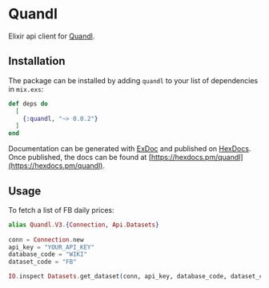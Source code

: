 # Quandl

Elixir api client for [Quandl](https://www.quandl.com/).

## Installation

The package can be installed by adding `quandl` to your list of dependencies in `mix.exs`:

```elixir
def deps do
  [
    {:quandl, "~> 0.0.2"}
  ]
end
```

Documentation can be generated with [ExDoc](https://github.com/elixir-lang/ex_doc)
and published on [HexDocs](https://hexdocs.pm). Once published, the docs can
be found at [https://hexdocs.pm/quandl](https://hexdocs.pm/quandl).

## Usage

To fetch a list of FB daily prices:

```elixir
alias Quandl.V3.{Connection, Api.Datasets}
  
conn = Connection.new
api_key = "YOUR_API_KEY"
database_code = "WIKI"
dataset_code = "FB" 

IO.inspect Datasets.get_dataset(conn, api_key, database_code, dataset_code)
```

